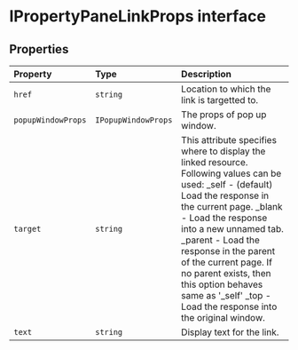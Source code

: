 # IPropertyPaneLinkProps interface










## Properties

| Property	   | Type	| Description|
|:-------------|:-------|:-----------|
|`href`      | `string` | Location to which the link is targetted to. |
|`popupWindowProps`      | `IPopupWindowProps` | The props of pop up window. |
|`target`      | `string` | This attribute specifies where to display the linked resource.  Following values can be used:  _self - (default) Load the response in the current page.  _blank - Load the response into a new unnamed tab.  _parent - Load the response in the parent of the current page.  If no parent exists, then this option behaves same as '_self'  _top - Load the response into the original window. |
|`text`      | `string` | Display text for the link. |





